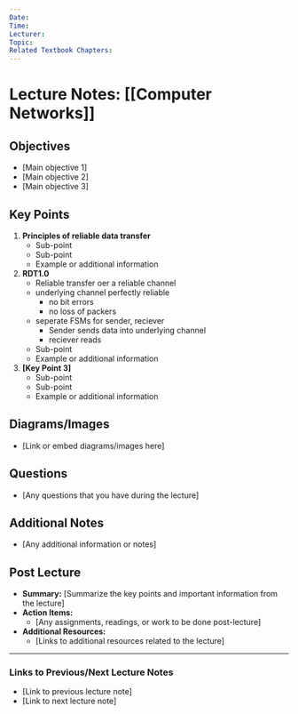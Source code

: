 ```yaml
---
Date: 
Time: 
Lecturer: 
Topic: 
Related Textbook Chapters:
---
```



# Lecture Notes: [[Computer Networks]]


## Objectives
- [Main objective 1]
- [Main objective 2]
- [Main objective 3]

## Key Points
1. **Principles of reliable data transfer**
   - Sub-point
   - Sub-point
   - Example or additional information
2. **RDT1.0**
   - Reliable transfer oer a reliable channel
   - underlying channel perfectly reliable
	   - no bit errors
	   - no loss of packers
   - seperate FSMs for sender, reciever
	   - Sender sends data into underlying channel
	   - reciever reads 
   - Sub-point
   - Example or additional information
3. **[Key Point 3]**
   - Sub-point
   - Sub-point
   - Example or additional information

## Diagrams/Images
- [Link or embed diagrams/images here]

## Questions
- [Any questions that you have during the lecture]

## Additional Notes
- [Any additional information or notes]

## Post Lecture
- **Summary:** [Summarize the key points and important information from the lecture]
- **Action Items:** 
  - [Any assignments, readings, or work to be done post-lecture]
- **Additional Resources:**
  - [Links to additional resources related to the lecture]

---

### Links to Previous/Next Lecture Notes
- [Link to previous lecture note]
- [Link to next lecture note]




